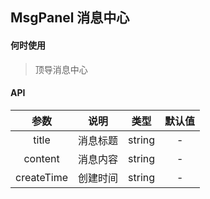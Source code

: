 ## MsgPanel 消息中心
#### 何时使用
> 顶导消息中心
>

#### API
|   参数   |          说明           |       类型    |     默认值    |
|:--------:|:-----------------------:|:-------------:|:-------------:|
| title | 消息标题            | string         | -            |
| content | 消息内容            | string         | -            |
| createTime | 创建时间            | string         | -            |